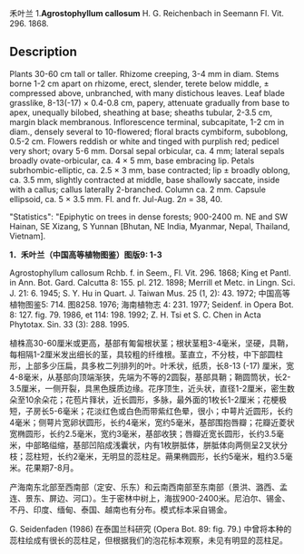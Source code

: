 禾叶兰
1.**Agrostophyllum callosum** H. G. Reichenbach in Seemann Fl. Vit. 296. 1868.

## Description
Plants 30-60 cm tall or taller. Rhizome creeping, 3-4 mm in diam. Stems borne 1-2 cm apart on rhizome, erect, slender, terete below middle, ± compressed above, unbranched, with many distichous leaves. Leaf blade grasslike, 8-13(-17) × 0.4-0.8 cm, papery, attenuate gradually from base to apex, unequally bilobed, sheathing at base; sheaths tubular, 2-3.5 cm, margin black membranous. Inflorescence terminal, subcapitate, 1-2 cm in diam., densely several to 10-flowered; floral bracts cymbiform, suboblong, 0.5-2 cm. Flowers reddish or white and tinged with purplish red; pedicel very short; ovary 5-6 mm. Dorsal sepal orbicular, ca. 4 mm; lateral sepals broadly ovate-orbicular, ca. 4 × 5 mm, base embracing lip. Petals subrhombic-elliptic, ca. 2.5 × 3 mm, base contracted; lip ± broadly oblong, ca. 3.5 mm, slightly contracted at middle, base shallowly saccate, inside with a callus; callus laterally 2-branched. Column ca. 2 mm. Capsule ellipsoid, ca. 5 × 3.5 mm. Fl. and fr. Jul-Aug. 2*n* = 38, 40.

  "Statistics": "Epiphytic on trees in dense forests; 900-2400 m. NE and SW Hainan, SE Xizang, S Yunnan [Bhutan, NE India, Myanmar, Nepal, Thailand, Vietnam].

**1．禾叶兰（中国高等植物图鉴）图版9: 1-3**

Agrostophyllum callosum Rchb. f. in Seem., Fl. Vit. 296. 1868; King et Pantl. in Ann. Bot. Gard. Calcutta 8: 155. pl. 212. 1898; Merrill et Metc. in Lingn. Sci. J. 21: 6. 1945; S. Y. Hu in Quart. J. Taiwan Mus. 25 (1, 2): 43. 1972; 中国高等植物图鉴5: 714. 图8258. 1976; 海南植物志 4: 231. 1977; Seidenf. in Opera Bot. 8: 127. fig. 79. 1986, et 114: 198. 1992; Z. H. Tsi et S. C. Chen in Acta Phytotax. Sin. 33 (3): 288. 1995.

植株高30-60厘米或更高，基部有匍匐根状茎；根状茎粗3-4毫米，坚硬，具鞘，每相隔1-2厘米发出细长的茎，具较粗的纤维根。茎直立，不分枝，中下部圆柱形，上部多少压扁，具多枚二列排列的叶。叶禾状，纸质，长8-13 (-17) 厘米，宽4-8毫米，从基部向顶端渐狭，先端为不等的2圆裂，基部具鞘；鞘圆筒状，长2-3.5厘米，一侧开裂，具黑色膜质边缘。花序顶生，近头状，直径1-2厘米，密生数朵至10余朵花；花苞片箨状，近长圆形，多脉，最外面的1枚长1-2厘米；花梗极短，子房长5-6毫米；花淡红色或白色而带紫红色晕，很小；中萼片近圆形，长约4毫米；侧萼片宽卵状圆形，长约4毫米，宽约5毫米，基部围抱唇瓣；花瓣近菱状宽椭圆形，长约2.5毫米，宽约3毫米，基部收狭；唇瓣近宽长圆形，长约3.5毫米，中部略缢缩，基部凹陷成浅囊状，内有1枚胼胝体，胼胝体向两侧呈2叉状分枝；蕊柱短，长约2毫米，无明显的蕊柱足。蒴果椭圆形，长约5毫米，粗约3.5毫米。花果期7-8月。

产海南东北部至西南部（定安、乐东）和云南西南部至东南部（景洪、潞西、孟连、景东、屏边、河口）。生于密林中树上，海拔900-2400米。尼泊尔、锡金、不丹、印度、缅甸、泰国、越南也有分布。模式标本采自锡金。

G. Seidenfaden (1986) 在泰国兰科研究 (Opera Bot. 89: fig. 79.) 中曾将本种的蕊柱绘成有很长的蕊柱足，但根据我们的泡花标本观察，未见有明显的蕊柱足。
